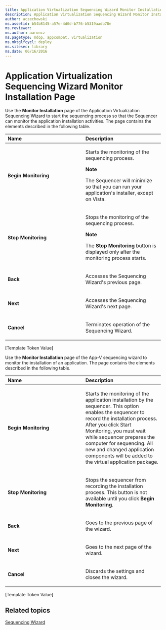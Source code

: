 ```yaml
---
title: Application Virtualization Sequencing Wizard Monitor Installation Page
description: Application Virtualization Sequencing Wizard Monitor Installation Page
author: aczechowski
ms.assetid: b54b8145-a57e-4d0d-b776-b5319aadb78e
ms.reviewer:
ms.author: aaroncz
ms.pagetype: mdop, appcompat, virtualization
ms.mktglfcycl: deploy
ms.sitesec: library
ms.date: 06/16/2016
---
```



# Application Virtualization Sequencing Wizard Monitor Installation Page


Use the **Monitor Installation** page of the Application Virtualization Sequencing Wizard to start the sequencing process so that the Sequencer can monitor the application installation activities. The page contains the elements described in the following table.

<table>
<colgroup>
<col width="50%" />
<col width="50%" />
</colgroup>
<thead>
<tr class="header">
<th align="left">Name</th>
<th align="left">Description</th>
</tr>
</thead>
<tbody>
<tr class="odd">
<td align="left"><p><strong>Begin Monitoring</strong></p></td>
<td align="left"><p>Starts the monitoring of the sequencing process.</p>
<div class="alert">
<strong>Note</strong><br/><p>The Sequencer will minimize so that you can run your application&#39;s installer, except on Vista.</p>
</div>
<div>

</div></td>
</tr>
<tr class="even">
<td align="left"><p><strong>Stop Monitoring</strong></p></td>
<td align="left"><p>Stops the monitoring of the sequencing process.</p>
<div class="alert">
<strong>Note</strong><br/><p>The <strong>Stop Monitoring</strong> button is displayed only after the monitoring process starts.</p>
</div>
<div>

</div></td>
</tr>
<tr class="odd">
<td align="left"><p><strong>Back</strong></p></td>
<td align="left"><p>Accesses the Sequencing Wizard&#39;s previous page.</p></td>
</tr>
<tr class="even">
<td align="left"><p><strong>Next</strong></p></td>
<td align="left"><p>Accesses the Sequencing Wizard&#39;s next page.</p></td>
</tr>
<tr class="odd">
<td align="left"><p><strong>Cancel</strong></p></td>
<td align="left"><p>Terminates operation of the Sequencing Wizard.</p></td>
</tr>
</tbody>
</table>



\[Template Token Value\]

Use the **Monitor Installation** page of the App-V sequencing wizard to monitor the installation of an application. The page contains the elements described in the following table.

<table>
<colgroup>
<col width="50%" />
<col width="50%" />
</colgroup>
<thead>
<tr class="header">
<th align="left">Name</th>
<th align="left">Description</th>
</tr>
</thead>
<tbody>
<tr class="odd">
<td align="left"><p><strong>Begin Monitoring</strong></p></td>
<td align="left"><p>Starts the monitoring of the application installation by the sequencer. This option enables the sequencer to record the installation process. After you click Start Monitoring, you must wait while sequencer prepares the computer for sequencing. All new and changed application components will be added to the virtual application package.</p></td>
</tr>
<tr class="even">
<td align="left"><p><strong>Stop Monitoring</strong></p></td>
<td align="left"><p>Stops the sequencer from recording the installation process. This button is not available until you click <strong>Begin Monitoring</strong>.</p></td>
</tr>
<tr class="odd">
<td align="left"><p><strong>Back</strong></p></td>
<td align="left"><p>Goes to the previous page of the wizard.</p></td>
</tr>
<tr class="even">
<td align="left"><p><strong>Next</strong></p></td>
<td align="left"><p>Goes to the next page of the wizard.</p></td>
</tr>
<tr class="odd">
<td align="left"><p><strong>Cancel</strong></p></td>
<td align="left"><p>Discards the settings and closes the wizard.</p></td>
</tr>
</tbody>
</table>



\[Template Token Value\]

## Related topics


[Sequencing Wizard](sequencing-wizard.md)









